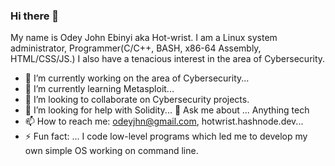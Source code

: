 ### Hi there 👋
My name is Odey John Ebinyi aka Hot-wrist. I am a Linux system administrator,
Programmer(C/C++, BASH, x86-64 Assembly, HTML/CSS/JS.) I also have a tenacious interest
in the area of Cybersecurity.


- 🔭 I’m currently working on the area of Cybersecurity...
- 🌱 I’m currently learning Metasploit...
- 👯 I’m looking to collaborate on Cybersecurity projects.
- 🤔 I’m looking for help with Solidity...
 💬 Ask me about ... Anything tech
- 📫 How to reach me: odeyjhn@gmail.com, hotwrist.hashnode.dev...
- ⚡ Fun fact: ... I code low-level programs which led me to develop my own simple OS working on command line.


